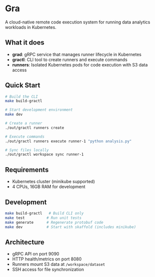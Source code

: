 # Gra

A cloud-native remote code execution system for running data analytics workloads in Kubernetes.

## What it does

- **grad**: gRPC service that manages runner lifecycle in Kubernetes
- **gractl**: CLI tool to create runners and execute commands
- **runners**: Isolated Kubernetes pods for code execution with S3 data access

## Quick Start

```bash
# Build the CLI
make build-gractl

# Start development environment
make dev

# Create a runner
./out/gractl runners create

# Execute commands
./out/gractl runners execute runner-1 "python analysis.py"

# Sync files locally
./out/gractl workspace sync runner-1
```

## Requirements

- Kubernetes cluster (minikube supported)
- 4 CPUs, 16GB RAM for development

## Development

```bash
make build-gractl   # Build CLI only
make test          # Run unit tests
make generate      # Regenerate protobuf code
make dev           # Start with skaffold (includes minikube)
```

## Architecture

- gRPC API on port 9090
- HTTP health/metrics on port 8080
- Runners mount S3 data at `/workspace/dataset`
- SSH access for file synchronization